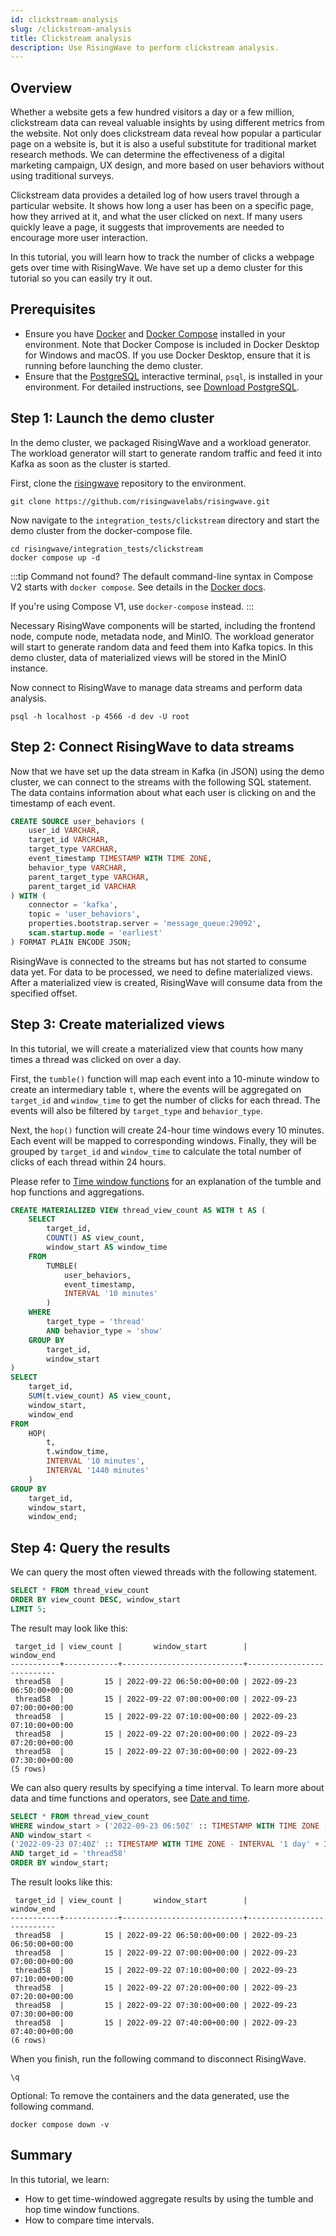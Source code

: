 ```yaml
---
id: clickstream-analysis
slug: /clickstream-analysis
title: Clickstream analysis
description: Use RisingWave to perform clickstream analysis.
---
```

<head>
  <link rel="canonical" href="https://docs.risingwave.com/docs/current/clickstream-analysis/" />
</head>

## Overview

Whether a website gets a few hundred visitors a day or a few million, clickstream data can reveal valuable insights by using different metrics from the website. Not only does clickstream data reveal how popular a particular page on a website is, but it is also a useful substitute for traditional market research methods. We can determine the effectiveness of a digital marketing campaign, UX design, and more based on user behaviors without using traditional surveys.

Clickstream data provides a detailed log of how users travel through a particular website. It shows how long a user has been on a specific page, how they arrived at it, and what the user clicked on next. If many users quickly leave a page, it suggests that improvements are needed to encourage more user interaction.

In this tutorial, you will learn how to track the number of clicks a webpage gets over time with RisingWave. We have set up a demo cluster for this tutorial so you can easily try it out.

## Prerequisites

* Ensure you have [Docker](https://docs.docker.com/get-docker/) and [Docker Compose](https://docs.docker.com/compose/install/) installed in your environment. Note that Docker Compose is included in Docker Desktop for Windows and macOS. If you use Docker Desktop, ensure that it is running before launching the demo cluster.
* Ensure that the [PostgreSQL](https://www.postgresql.org/docs/current/app-psql.html) interactive terminal, `psql`, is installed in your environment. For detailed instructions, see [Download PostgreSQL](https://www.postgresql.org/download/).

## Step 1: Launch the demo cluster

In the demo cluster, we packaged RisingWave and a workload generator. The workload generator will start to generate random traffic and feed it into Kafka as soon as the cluster is started.

First, clone the [risingwave](https://github.com/risingwavelabs/risingwave) repository to the environment.

```shell
git clone https://github.com/risingwavelabs/risingwave.git
```

Now navigate to the `integration_tests/clickstream` directory and start the demo cluster from the docker-compose file.

```shell
cd risingwave/integration_tests/clickstream
docker compose up -d
```

:::tip Command not found?
The default command-line syntax in Compose V2 starts with `docker compose`. See details in the [Docker docs](https://docs.docker.com/compose/migrate/#what-are-the-differences-between-compose-v1-and-compose-v2). 

If you're using Compose V1, use `docker-compose` instead.
:::

Necessary RisingWave components will be started, including the frontend node, compute node, metadata node, and MinIO. The workload generator will start to generate random data and feed them into Kafka topics. In this demo cluster, data of materialized views will be stored in the MinIO instance.

Now connect to RisingWave to manage data streams and perform data analysis.

```shell
psql -h localhost -p 4566 -d dev -U root
```

## Step 2: Connect RisingWave to data streams

Now that we have set up the data stream in Kafka (in JSON) using the demo cluster, we can connect to the streams with the following SQL statement. The data contains information about what each user is clicking on and the timestamp of each event.

```sql
CREATE SOURCE user_behaviors (
    user_id VARCHAR,
    target_id VARCHAR,
    target_type VARCHAR,
    event_timestamp TIMESTAMP WITH TIME ZONE,
    behavior_type VARCHAR,
    parent_target_type VARCHAR,
    parent_target_id VARCHAR
) WITH (
    connector = 'kafka',
    topic = 'user_behaviors',
    properties.bootstrap.server = 'message_queue:29092',
    scan.startup.mode = 'earliest'
) FORMAT PLAIN ENCODE JSON;
```

RisingWave is connected to the streams but has not started to consume data yet. For data to be processed, we need to define materialized views. After a materialized view is created, RisingWave will consume data from the specified offset.

## Step 3: Create materialized views

In this tutorial, we will create a materialized view that counts how many times a thread was clicked on over a day.

First, the `tumble()` function will map each event into a 10-minute window to create an intermediary table `t`, where the events will be aggregated on `target_id` and `window_time` to get the number of clicks for each thread. The events will also be filtered by `target_type` and `behavior_type`.

Next, the `hop()` function will create 24-hour time windows every 10 minutes. Each event will be mapped to corresponding windows. Finally, they will be grouped by `target_id` and `window_time` to calculate the total number of clicks of each thread within 24 hours.

Please refer to [Time window functions](/sql/functions-operators/sql-function-time-window.md) for an explanation of the tumble and hop functions and aggregations.

```sql
CREATE MATERIALIZED VIEW thread_view_count AS WITH t AS (
    SELECT
        target_id,
        COUNT() AS view_count,
        window_start AS window_time
    FROM
        TUMBLE(
            user_behaviors,
            event_timestamp,
            INTERVAL '10 minutes'
        )
    WHERE
        target_type = 'thread'
        AND behavior_type = 'show'
    GROUP BY
        target_id,
        window_start
)
SELECT
    target_id,
    SUM(t.view_count) AS view_count,
    window_start,
    window_end
FROM
    HOP(
        t,
        t.window_time,
        INTERVAL '10 minutes',
        INTERVAL '1440 minutes'
    )
GROUP BY
    target_id,
    window_start,
    window_end;
```

## Step 4: Query the results

We can query the most often viewed threads with the following statement.

```sql
SELECT * FROM thread_view_count
ORDER BY view_count DESC, window_start
LIMIT 5;
```

The result may look like this:

```
 target_id | view_count |       window_start        |        window_end
-----------+------------+---------------------------+---------------------------
 thread58  |         15 | 2022-09-22 06:50:00+00:00 | 2022-09-23 06:50:00+00:00
 thread58  |         15 | 2022-09-22 07:00:00+00:00 | 2022-09-23 07:00:00+00:00
 thread58  |         15 | 2022-09-22 07:10:00+00:00 | 2022-09-23 07:10:00+00:00
 thread58  |         15 | 2022-09-22 07:20:00+00:00 | 2022-09-23 07:20:00+00:00
 thread58  |         15 | 2022-09-22 07:30:00+00:00 | 2022-09-23 07:30:00+00:00
(5 rows)
```

We can also query results by specifying a time interval. To learn more about data and time functions and operators, see [Date and time](/sql/functions-operators/sql-function-datetime.md).

```sql
SELECT * FROM thread_view_count
WHERE window_start > ('2022-09-23 06:50Z' :: TIMESTAMP WITH TIME ZONE - INTERVAL '1 day')
AND window_start < 
('2022-09-23 07:40Z' :: TIMESTAMP WITH TIME ZONE - INTERVAL '1 day' + INTERVAL '10 minutes')
AND target_id = 'thread58'
ORDER BY window_start;
```

The result looks like this:

```
 target_id | view_count |       window_start        |        window_end
-----------+------------+---------------------------+---------------------------
 thread58  |         15 | 2022-09-22 06:50:00+00:00 | 2022-09-23 06:50:00+00:00
 thread58  |         15 | 2022-09-22 07:00:00+00:00 | 2022-09-23 07:00:00+00:00
 thread58  |         15 | 2022-09-22 07:10:00+00:00 | 2022-09-23 07:10:00+00:00
 thread58  |         15 | 2022-09-22 07:20:00+00:00 | 2022-09-23 07:20:00+00:00
 thread58  |         15 | 2022-09-22 07:30:00+00:00 | 2022-09-23 07:30:00+00:00
 thread58  |         15 | 2022-09-22 07:40:00+00:00 | 2022-09-23 07:40:00+00:00
(6 rows)
```

When you finish, run the following command to disconnect RisingWave.

```shell
\q
```

Optional: To remove the containers and the data generated, use the following command.

```shell
docker compose down -v
```

## Summary

In this tutorial, we learn:

* How to get time-windowed aggregate results by using the tumble and hop time window functions.
* How to compare time intervals.
